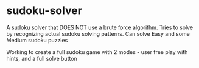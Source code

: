 # sudoku-solver
A sudoku solver that DOES NOT use a brute force algorithm.  Tries to solve by recognizing actual sudoku solving patterns.
Can solve Easy and some Medium sudoku puzzles

Working to create a full sudoku game with 2 modes - user free play with hints, and a full solve button
